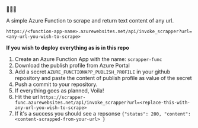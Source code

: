 💂🏻‍♂️

A simple Azure Function to scrape and return text content of any url.

`https://<function-app-name>.azurewebsites.net/api/invoke_scrapper?url=<any-url-you-wish-to-scrape>`


**If you wish to deploy everything as is in this repo**

1. Create an Azure Function App with the name: `scrapper-func`
2. Download the publish profile from Azure Portal
3. Add a secret `AZURE_FUNCTIONAPP_PUBLISH_PROFILE` in your github repository and paste the content of publish profile as value of the secret
4. Push a commit to your repository.
5. If everything goes as planned, Voila!
6. Hit the url `https://scrapper-func.azurewebsites.net/api/invoke_scrapper?url=<replace-this-with-any-url-you-wish-to-scrape>`
7. If it's a success you should see a repsonse `{"status": 200, "content":<content-scrapped-from-your-url> }`

